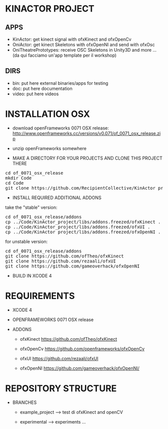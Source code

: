 KINACTOR PROJECT
=======================

APPS
-----------------------

* KinActor: get kinect signal with ofxKinect and ofxOpenCv
* OniActor: get kinect Skeletons with ofxOpenNI and send with ofxOsc
* OniTheatrePrototypes: receive OSC Skeletons in Unity3D and more ... (da qui facciamo un'app template per il workshop)

DIRS
-----------------------

* bin: put here external binaries/apps for testing
* doc: put here documentation
* video: put here videos

INSTALLATION OSX
=======================

- download openFrameworks 0071 OSX release: http://www.openframeworks.cc/versions/v0.071/of_0071_osx_release.zip

- unzip openFrameworks somewhere

- MAKE A DIRECTORY FOR YOUR PROJECTS AND CLONE THIS PROJECT THERE

<pre>
cd of_0071_osx_release
mkdir Code
cd Code
git clone https://github.com/RecipientCollective/KinActor_project.git
</pre>

- INSTALL REQUIRED ADDITIONAL ADDONS

take the "stable" version:

<pre>
cd of_0071_osx_release/addons
cp ../Code/KinActor_project/libs/addons.freezed/ofxKinect .
cp ../Code/KinActor_project/libs/addons.freezed/ofxUI .
cp ../Code/KinActor_project/libs/addons.freezed/ofxOpenNI .
</pre>

for unstable version:

<pre>
cd of_0071_osx_release/addons
git clone https://github.com/ofTheo/ofxKinect
git clone https://github.com/rezaali/ofxUI
git clone https://github.com/gameoverhack/ofxOpenNI
</pre>

- BUILD IN XCODE 4


REQUIREMENTS
=======================

* XCODE 4

* OPENFRAMEWORKS 0071 OSX release

* ADDONS

	* ofxKinect https://github.com/ofTheo/ofxKinect

	* ofxOpenCv https://github.com/openframeworks/ofxOpenCv

	* ofxUI  https://github.com/rezaali/ofxUI

	* ofxOpenNI https://github.com/gameoverhack/ofxOpenNI/



REPOSITORY STRUCTURE
=======================

* BRANCHES

	* example_project --> test di ofxKinect and openCV

	* experimental --> experiments ...

